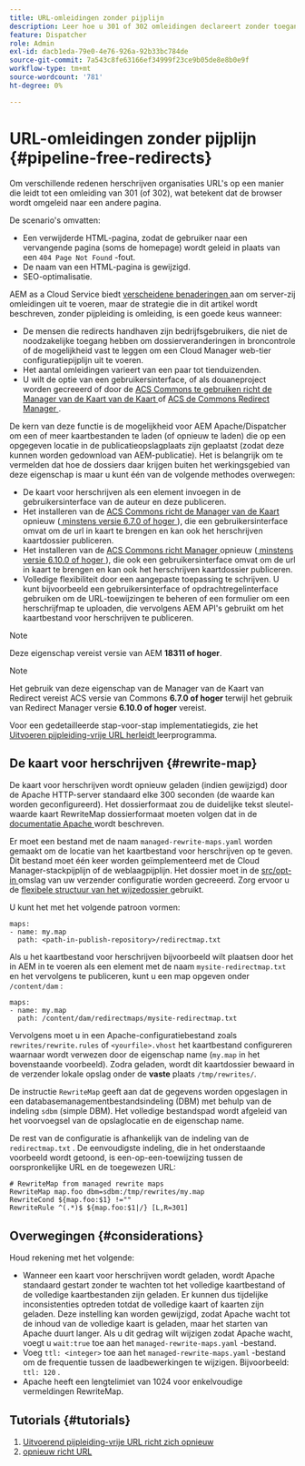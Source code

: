 ```yaml
---
title: URL-omleidingen zonder pijplijn
description: Leer hoe u 301 of 302 omleidingen declareert zonder toegang tot Git- of Cloud Manager-pijpleidingen.
feature: Dispatcher
role: Admin
exl-id: dacb1eda-79e0-4e76-926a-92b33bc784de
source-git-commit: 7a543c8fe63166ef34999f23ce9b05de8e8b0e9f
workflow-type: tm+mt
source-wordcount: '781'
ht-degree: 0%

---
```


# URL-omleidingen zonder pijplijn {#pipeline-free-redirects}

Om verschillende redenen herschrijven organisaties URL&#39;s op een manier die leidt tot een omleiding van 301 (of 302), wat betekent dat de browser wordt omgeleid naar een andere pagina.

De scenario&#39;s omvatten:

* Een verwijderde HTML-pagina, zodat de gebruiker naar een vervangende pagina (soms de homepage) wordt geleid in plaats van een `404 Page Not Found` -fout.
* De naam van een HTML-pagina is gewijzigd.
* SEO-optimalisatie.

AEM as a Cloud Service biedt [ verscheidene benaderingen ](https://experienceleague.adobe.com/en/docs/experience-manager-learn/foundation/administration/url-redirection) aan om server-zij omleidingen uit te voeren, maar de strategie die in dit artikel wordt beschreven, zonder pijpleiding is omleiding, is een goede keus wanneer:

* De mensen die redirects handhaven zijn bedrijfsgebruikers, die niet de noodzakelijke toegang hebben om dossierveranderingen in broncontrole of de mogelijkheid vast te leggen om een Cloud Manager web-tier configuratiepijplijn uit te voeren.
* Het aantal omleidingen varieert van een paar tot tienduizenden.
* U wilt de optie van een gebruikersinterface, of als douaneproject worden gecreeerd of door de [ ACS Commons te gebruiken richt de Manager van de Kaart van de Kaart ](https://adobe-consulting-services.github.io/acs-aem-commons/features/redirect-map-manager/index.html) of [ ACS de Commons Redirect Manager ](https://adobe-consulting-services.github.io/acs-aem-commons/features/redirect-manager/subpages/rewritemap.html).

De kern van deze functie is de mogelijkheid voor AEM Apache/Dispatcher om een of meer kaartbestanden te laden (of opnieuw te laden) die op een opgegeven locatie in de publicatieopslagplaats zijn geplaatst (zodat deze kunnen worden gedownload van AEM-publicatie). Het is belangrijk om te vermelden dat hoe de dossiers daar krijgen buiten het werkingsgebied van deze eigenschap is maar u kunt één van de volgende methodes overwegen:

* De kaart voor herschrijven als een element invoegen in de gebruikersinterface van de auteur en deze publiceren.
* Het installeren van de [ ACS Commons richt de Manager van de Kaart ](https://adobe-consulting-services.github.io/acs-aem-commons/features/redirect-map-manager/index.html) opnieuw ([ minstens versie 6.7.0 of hoger ](https://github.com/Adobe-Consulting-Services/acs-aem-commons/releases)), die een gebruikersinterface omvat om de url in kaart te brengen en kan ook het herschrijven kaartdossier publiceren.
* Het installeren van de [ ACS Commons richt Manager ](https://adobe-consulting-services.github.io/acs-aem-commons/features/redirect-manager/subpages/rewritemap.html) opnieuw ([ minstens versie 6.10.0 of hoger ](https://github.com/Adobe-Consulting-Services/acs-aem-commons/releases)), die ook een gebruikersinterface omvat om de url in kaart te brengen en kan ook het herschrijven kaartdossier publiceren.
* Volledige flexibiliteit door een aangepaste toepassing te schrijven. U kunt bijvoorbeeld een gebruikersinterface of opdrachtregelinterface gebruiken om de URL-toewijzingen te beheren of een formulier om een herschrijfmap te uploaden, die vervolgens AEM API&#39;s gebruikt om het kaartbestand voor herschrijven te publiceren.

>[!NOTE]
> Deze eigenschap vereist versie van AEM **18311 of hoger**.

>[!NOTE]
> Het gebruik van deze eigenschap van de Manager van de Kaart van Redirect vereist ACS versie van Commons **6.7.0 of hoger** terwijl het gebruik van Redirect Manager versie **6.10.0 of hoger** vereist.

Voor een gedetailleerde stap-voor-stap implementatiegids, zie het [ Uitvoeren pijpleiding-vrije URL herleidt ](https://experienceleague.adobe.com/en/docs/experience-manager-learn/foundation/administration/implementing-pipeline-free-url-redirects) leerprogramma.

## De kaart voor herschrijven {#rewrite-map}

De kaart voor herschrijven wordt opnieuw geladen (indien gewijzigd) door de Apache HTTP-server standaard elke 300 seconden (de waarde kan worden geconfigureerd). Het dossierformaat zou de duidelijke tekst sleutel-waarde kaart RewriteMap dossierformaat moeten volgen dat in de [ documentatie Apache ](https://httpd.apache.org/docs/2.4/rewrite/rewritemap.html#txt) wordt beschreven.

Er moet een bestand met de naam `managed-rewrite-maps.yaml` worden gemaakt om de locatie van het kaartbestand voor herschrijven op te geven. Dit bestand moet één keer worden geïmplementeerd met de Cloud Manager-stackpijplijn of de weblaagpijplijn. Het dossier moet in de [ src/opt-in ](https://github.com/adobe/aem-project-archetype/tree/develop/src/main/archetype/dispatcher.cloud/src/opt-in) omslag van uw verzender configuratie worden gecreeerd. Zorg ervoor u de [ flexibele structuur van het wijzedossier ](/help/implementing/dispatcher/validation-debug.md#flexible-mode-file-structure) gebruikt.

U kunt het met het volgende patroon vormen:

```
maps:
- name: my.map
  path: <path-in-publish-repository>/redirectmap.txt
```

Als u het kaartbestand voor herschrijven bijvoorbeeld wilt plaatsen door het in AEM in te voeren als een element met de naam `mysite-redirectmap.txt` en het vervolgens te publiceren, kunt u een map opgeven onder `/content/dam` :

```
maps:
- name: my.map
  path: /content/dam/redirectmaps/mysite-redirectmap.txt
```

Vervolgens moet u in een Apache-configuratiebestand zoals `rewrites/rewrite.rules` of `<yourfile>.vhost` het kaartbestand configureren waarnaar wordt verwezen door de eigenschap name (`my.map` in het bovenstaande voorbeeld). Zodra geladen, wordt dit kaartdossier bewaard in de verzender lokale opslag onder de **vaste** plaats `/tmp/rewrites/`.

De instructie `RewriteMap` geeft aan dat de gegevens worden opgeslagen in een databasemanagementbestandsindeling (DBM) met behulp van de indeling `sdbm` (simple DBM). Het volledige bestandspad wordt afgeleid van het voorvoegsel van de opslaglocatie en de eigenschap name.

De rest van de configuratie is afhankelijk van de indeling van de `redirectmap.txt` . De eenvoudigste indeling, die in het onderstaande voorbeeld wordt getoond, is een-op-een-toewijzing tussen de oorspronkelijke URL en de toegewezen URL:

```
# RewriteMap from managed rewrite maps
RewriteMap map.foo dbm=sdbm:/tmp/rewrites/my.map
RewriteCond ${map.foo:$1} !=""
RewriteRule ^(.*)$ ${map.foo:$1|/} [L,R=301]
```

## Overwegingen {#considerations}

Houd rekening met het volgende:

* Wanneer een kaart voor herschrijven wordt geladen, wordt Apache standaard gestart zonder te wachten tot het volledige kaartbestand of de volledige kaartbestanden zijn geladen. Er kunnen dus tijdelijke inconsistenties optreden totdat de volledige kaart of kaarten zijn geladen. Deze instelling kan worden gewijzigd, zodat Apache wacht tot de inhoud van de volledige kaart is geladen, maar het starten van Apache duurt langer. Als u dit gedrag wilt wijzigen zodat Apache wacht, voegt u `wait:true` toe aan het `managed-rewrite-maps.yaml` -bestand.
* Voeg `ttl: <integer>` toe aan het `managed-rewrite-maps.yaml` -bestand om de frequentie tussen de laadbewerkingen te wijzigen. Bijvoorbeeld: `ttl: 120` .
* Apache heeft een lengtelimiet van 1024 voor enkelvoudige vermeldingen RewriteMap.

## Tutorials {#tutorials}

1. [ Uitvoerend pijpleiding-vrije URL richt zich opnieuw ](https://experienceleague.adobe.com/en/docs/experience-manager-learn/foundation/administration/implementing-pipeline-free-url-redirects)
1. [ opnieuw richt URL ](https://experienceleague.adobe.com/en/docs/experience-manager-learn/foundation/administration/url-redirection)
